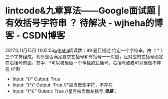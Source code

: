 # lintcode&九章算法——Google面试题 | 有效括号字符串 ？ 待解决 - wjheha的博客 - CSDN博客
2017年11月15日 11:05:56[wjheha](https://me.csdn.net/wjheha)阅读数：89
题目描述
给定一个字符串，由（  *  ）三个字符组成，判断是否满足要求左括号和有括号一一对应，且对应的左括号必定在右括号前面。其中，*可以被当做一个单独的左括号，右括号或者可以当做不存在
样例
- Input: “()”            Output: True
- Input: “(*)”          Output: True      //*被当做空字符，不存在
- Input: “(*))”         Output: True     //星号被当做左括号
***思路***：

